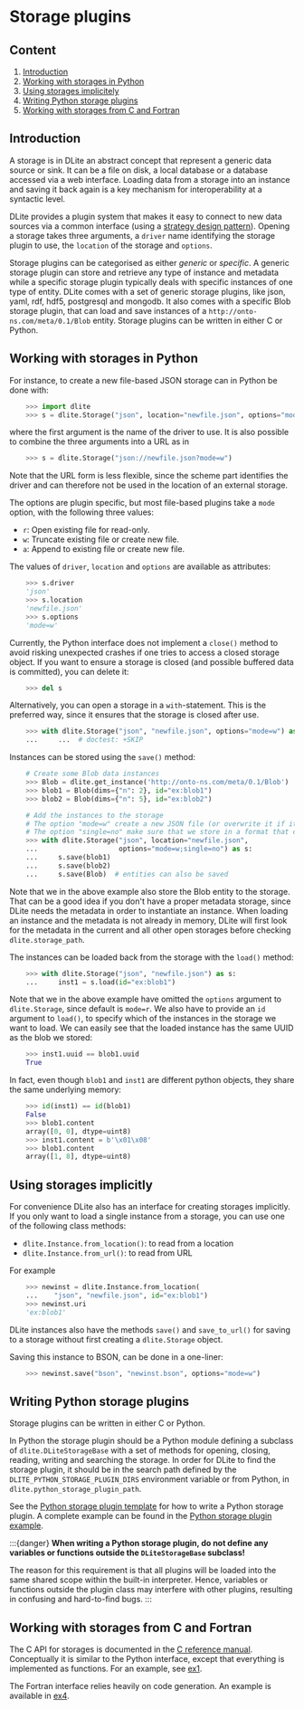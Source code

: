 Storage plugins
===============

Content
-------
  1. [Introduction](#introduction)
  2. [Working with storages in Python](#working-with-storages-in-python)
  3. [Using storages implicitely](#using-storages-implicitly)
  4. [Writing Python storage plugins](#writing-python-storage-plugins)
  5. [Working with storages from C and Fortran](#working-with-storages-from-c-and-fortran)


Introduction
------------
A storage is in DLite an abstract concept that represent a generic data source or sink.
It can be a file on disk, a local database or a database accessed via a web interface.
Loading data from a storage into an instance and saving it back again is a key mechanism for interoperability at a syntactic level.

DLite provides a plugin system that makes it easy to connect to new data sources via a common interface (using a [strategy design pattern]).
Opening a storage takes three arguments, a `driver` name identifying the storage plugin to use, the `location` of the storage and `options`.

Storage plugins can be categorised as either *generic* or *specific*.
A generic storage plugin can store and retrieve any type of instance and metadata while a specific storage plugin typically deals with specific instances of one type of entity.
DLite comes with a set of generic storage plugins, like json, yaml, rdf, hdf5, postgresql and mongodb.
It also comes with a specific Blob storage plugin, that can load and save instances of a `http://onto-ns.com/meta/0.1/Blob` entity.
Storage plugins can be written in either C or Python.


Working with storages in Python
-------------------------------
For instance, to create a new file-based JSON storage can in Python be done with:

```python
    >>> import dlite
    >>> s = dlite.Storage("json", location="newfile.json", options="mode=w")

```

where the first argument is the name of the driver to use.
It is also possible to combine the three arguments into a URL as in

```python
    >>> s = dlite.Storage("json://newfile.json?mode=w")

```

Note that the URL form is less flexible, since the scheme part identifies the driver and can therefore not be used in the location of an external storage.

The options are plugin specific, but most file-based plugins take a `mode` option, with the following three values:
- `r`: Open existing file for read-only.
- `w`: Truncate existing file or create new file.
- `a`: Append to existing file or create new file.

The values of `driver`, `location` and `options` are available as attributes:

```python
    >>> s.driver
    'json'
    >>> s.location
    'newfile.json'
    >>> s.options
    'mode=w'

```

Currently, the Python interface does not implement a `close()` method to avoid risking unexpected crashes if one tries to access a closed storage object.
If you want to ensure a storage is closed (and possible buffered data is committed), you can delete it:

```python
    >>> del s

```

Alternatively, you can open a storage in a `with`-statement.
This is the preferred way, since it ensures that the storage is closed after use.

```python
    >>> with dlite.Storage("json", "newfile.json", options="mode=w") as s:
    ...     ...  # doctest: +SKIP

```

Instances can be stored using the `save()` method:


```python
    # Create some Blob data instances
    >>> Blob = dlite.get_instance('http://onto-ns.com/meta/0.1/Blob')
    >>> blob1 = Blob(dims={"n": 2}, id="ex:blob1")
    >>> blob2 = Blob(dims={"n": 5}, id="ex:blob2")

    # Add the instances to the storage
    # The option "mode=w" create a new JSON file (or overwrite it if it already exists)
    # The option "single=no" make sure that we store in a format that can accomodate multiple instances.
    >>> with dlite.Storage("json", location="newfile.json",
    ...                    options="mode=w;single=no") as s:
    ...     s.save(blob1)
    ...     s.save(blob2)
    ...     s.save(Blob)  # entities can also be saved

```

Note that we in the above example also store the Blob entity to the storage.
That can be a good idea if you don't have a proper metadata storage, since DLite needs the metadata in order to instantiate an instance.
When loading an instance and the metadata is not already in memory, DLite will first look for the metadata in the current and all other open storages before checking `dlite.storage_path`.


The instances can be loaded back from the storage with the `load()` method:

```python
    >>> with dlite.Storage("json", "newfile.json") as s:
    ...     inst1 = s.load(id="ex:blob1")

```

Note that we in the above example have omitted the `options` argument to `dlite.Storage`, since default is `mode=r`.
We also have to provide an `id` argument to `load()`, to specify which of the instances in the storage we want to load.
We can easily see that the loaded instance has the same UUID as the blob we stored:

```python
    >>> inst1.uuid == blob1.uuid
    True

```

In fact, even though `blob1` and `inst1` are different python objects, they share the same underlying memory:

```python
    >>> id(inst1) == id(blob1)
    False
    >>> blob1.content
    array([0, 0], dtype=uint8)
    >>> inst1.content = b'\x01\x08'
    >>> blob1.content
    array([1, 8], dtype=uint8)

```


Using storages implicitly
-------------------------
For convenience DLite also has an interface for creating storages implicitly.
If you only want to load a single instance from a storage, you can use one of the following class methods:
* `dlite.Instance.from_location()`: to read from a location
* `dlite.Instance.from_url()`: to read from URL

For example

```python
    >>> newinst = dlite.Instance.from_location(
    ...    "json", "newfile.json", id="ex:blob1")
    >>> newinst.uri
    'ex:blob1'

```

DLite instances also have the methods `save()` and `save_to_url()` for saving to a storage without first creating a `dlite.Storage` object.

Saving this instance to BSON, can be done in a one-liner:

```python
    >>> newinst.save("bson", "newinst.bson", options="mode=w")

```


Writing Python storage plugins
------------------------------
Storage plugins can be written in either C or Python.

In Python the storage plugin should be a Python module defining a subclass of `dlite.DLiteStorageBase` with a set of methods for opening, closing, reading, writing and searching the storage.
In order for DLite to find the storage plugin, it should be in the search path defined by the `DLITE_PYTHON_STORAGE_PLUGIN_DIRS` environment variable or from Python, in `dlite.python_storage_plugin_path`.

See the [Python storage plugin template] for how to write a Python storage plugin.
A complete example can be found in the [Python storage plugin example].


:::{danger}
**When writing a Python storage plugin, do not define any variables or functions outside the `DLiteStorageBase` subclass!**

The reason for this requirement is that all plugins will be loaded into the same shared scope within the built-in interpreter.
Hence, variables or functions outside the plugin class may interfere with other plugins, resulting in confusing and hard-to-find bugs.
:::




Working with storages from C and Fortran
----------------------------------------
The C API for storages is documented in the [C reference manual].
Conceptually it is similar to the Python interface, except that everything is implemented as functions.
For an example, see [ex1].

The Fortran interface relies heavily on code generation.
An example is available in [ex4].



[strategy design pattern]: https://en.wikipedia.org/wiki/Strategy_pattern
[C reference manual]: https://sintef.github.io/dlite/dlite/storage.html
[Python storage plugin template]: https://github.com/SINTEF/dlite/blob/master/doc/user_guide/storage_plugin.py
[Python storage plugin example]: https://github.com/SINTEF/dlite/tree/master/examples/storage_plugin
[ex1]: https://github.com/SINTEF/dlite/tree/master/examples/ex1
[ex4]: https://github.com/SINTEF/dlite/tree/master/examples/ex4
